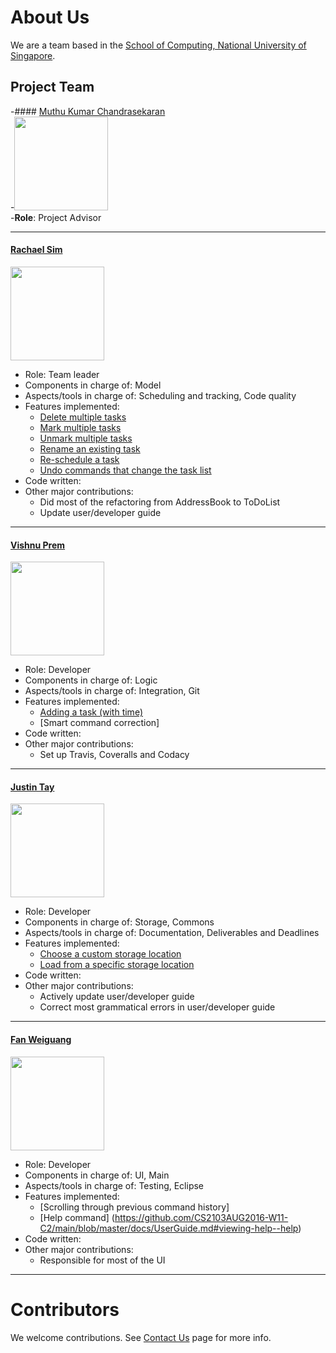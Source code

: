 # About Us

We are a team based in the [School of Computing, National University of Singapore](http://www.comp.nus.edu.sg).

## Project Team

-#### [Muthu Kumar Chandrasekaran](http://www.comp.nus.edu.sg/~damithch) <br>
-<img src="https://lh5.googleusercontent.com/swdvryeX53Wc7dCEh1Owfz6PmATQWo87AF6lr_J2qL7rrcTW8Nego1_YFdu2TSoxyQBpJ42I_X5n31AVF6O3nQV_ECVZvQN9xbFMa_fDHV03azyXHdSNJMaSGCw-VWUNJVuIsVNh" width="150"><br>
-**Role**: Project Advisor

-----

#### [Rachael Sim](https://github.com/rachx)
<img src="https://www.dropbox.com/s/meu5emynn73vsnl/RachaelSim.JPG?raw=1" width="150"><br>
* Role: Team leader <br>
* Components in charge of: Model <br>
* Aspects/tools in charge of: Scheduling and tracking, Code quality <br>
* Features implemented:
   * [Delete multiple tasks](https://github.com/CS2103AUG2016-W11-C2/main/blob/master/docs/UserGuide.md#deleting-a-task--delete)
   * [Mark multiple tasks](https://github.com/CS2103AUG2016-W11-C2/main/blob/master/docs/UserGuide.md#marking-a-task-as-completed--mark)
   * [Unmark multiple tasks](https://github.com/CS2103AUG2016-W11-C2/main/blob/master/docs/UserGuide.md#unmarking-a-task-as-completed--unmark)
   * [Rename an existing task](https://github.com/CS2103AUG2016-W11-C2/main/blob/master/docs/UserGuide.md#renaming-a-task--rename)
   * [Re-schedule a task](https://github.com/CS2103AUG2016-W11-C2/main/blob/master/docs/UserGuide.md#renaming-a-task--rename)
   * [Undo commands that change the task list](https://github.com/CS2103AUG2016-W11-C2/main/blob/master/docs/UserGuide.md#undo-the-last-command--undo)
* Code written:
* Other major contributions:
   * Did most of the refactoring from AddressBook to ToDoList
   * Update user/developer guide
-----

#### [Vishnu Prem](http://github.com/burnflare)
<img src="https://scontent-sin6-1.xx.fbcdn.net/v/t1.0-9/11164569_702434850048_9036107510817008066_n.jpg?oh=7bb9786a1649e0a996c420ad171b4b89&oe=5867997C" width="150"><br>
* Role: Developer <br>
* Components in charge of: Logic <br>
* Aspects/tools in charge of: Integration, Git <br>
* Features implemented:
   * [Adding a task (with time)](https://github.com/CS2103AUG2016-W11-C2/main/blob/master/docs/UserGuide.md#adding-a-task-add)
   * [Smart command correction]
* Code written:
* Other major contributions:
   * Set up Travis, Coveralls and Codacy

-----

#### [Justin Tay](https://github.com/INCENDE)
<img src="https://scontent-sin6-1.xx.fbcdn.net/v/t1.0-1/13263887_10154230768419399_6568873221777598771_n.jpg?oh=44a8b0e75beff2a5093d9ebe41e8184d&oe=58676A35" width="150"><br>
* Role: Developer <br>
* Components in charge of: Storage, Commons <br>
* Aspects/tools in charge of: Documentation, Deliverables and Deadlines <br>
* Features implemented:
   * [Choose a custom storage location](https://github.com/CS2103AUG2016-W11-C2/main/blob/master/docs/UserGuide.md#specifying-the-data-storage-location--store)
   * [Load from a specific storage location](https://github.com/CS2103AUG2016-W11-C2/main/blob/master/docs/UserGuide.md#loading-from-another-data-storage-location--load)
* Code written:
* Other major contributions:
   * Actively update user/developer guide
   * Correct most grammatical errors in user/developer guide


-----

#### [Fan Weiguang](https://github.com/fanwgwg)
<img src="https://scontent-sin6-1.xx.fbcdn.net/v/t1.0-9/1620807_533605616799102_1063760847210595216_n.jpg?oh=a234967df49b7f4897f5848eaa8d5994&oe=586F7062" width="150"><br>
* Role: Developer <br>
* Components in charge of: UI, Main <br>
* Aspects/tools in charge of: Testing, Eclipse <br>
* Features implemented:
   * [Scrolling through previous command history]
   * [Help command] (https://github.com/CS2103AUG2016-W11-C2/main/blob/master/docs/UserGuide.md#viewing-help--help)
* Code written:
* Other major contributions:
   *  Responsible for most of the UI


-----

# Contributors

We welcome contributions. See [Contact Us](ContactUs.md) page for more info.
